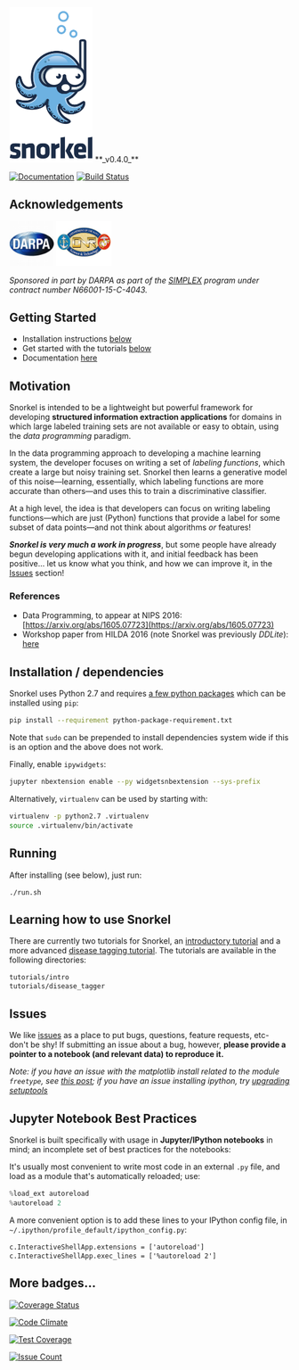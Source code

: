 <img src="figs/logo_01.png" width="150"/>
**_v0.4.0_**

[![Documentation](https://readthedocs.org/projects/snorkel/badge/?version=latest)](http://snorkel.readthedocs.io/en/latest/)
[![Build Status](https://travis-ci.org/HazyResearch/snorkel.svg?branch=master)](https://travis-ci.org/HazyResearch/snorkel)

## Acknowledgements
<img src="figs/darpa.JPG" width="80" height="80" />
<img src="figs/ONR.jpg" width="100" height="80" />

*Sponsored in part by DARPA as part of the [SIMPLEX](http://www.darpa.mil/program/simplifying-complexity-in-scientific-discovery) program under contract number N66001-15-C-4043.*

## Getting Started

* Installation instructions [below](#installation--dependencies)
* Get started with the tutorials [below](#learning-how-to-use-snorkel)
* Documentation [here](http://snorkel.readthedocs.io/en/latest/)

## Motivation
Snorkel is intended to be a lightweight but powerful framework for developing **structured information extraction applications** for domains in which large labeled training sets are not available or easy to obtain, using the _data programming_ paradigm.

In the data programming approach to developing a machine learning system, the developer focuses on writing a set of _labeling functions_, which create a large but noisy training set. Snorkel then learns a generative model of this noise&mdash;learning, essentially, which labeling functions are more accurate than others&mdash;and uses this to train a discriminative classifier.

At a high level, the idea is that developers can focus on writing labeling functions&mdash;which are just (Python) functions that provide a label for some subset of data points&mdash;and not think about algorithms _or_ features!

**_Snorkel is very much a work in progress_**, but some people have already begun developing applications with it, and initial feedback has been positive... let us know what you think, and how we can improve it, in the [Issues](https://github.com/HazyResearch/snorkel/issues) section!

### References
* Data Programming, to appear at NIPS 2016: [https://arxiv.org/abs/1605.07723](https://arxiv.org/abs/1605.07723)
* Workshop paper from HILDA 2016 (note Snorkel was previously _DDLite_): [here](http://cs.stanford.edu/people/chrismre/papers/DDL_HILDA_2016.pdf)

## Installation / dependencies

Snorkel uses Python 2.7 and requires [a few python packages](python-package-requirement.txt) which can be installed using `pip`:
```bash
pip install --requirement python-package-requirement.txt
```
Note that `sudo` can be prepended to install dependencies system wide if this is an option and the above does not work.

Finally, enable `ipywidgets`:
```bash
jupyter nbextension enable --py widgetsnbextension --sys-prefix
```

Alternatively, `virtualenv` can be used by starting with:
```bash
virtualenv -p python2.7 .virtualenv
source .virtualenv/bin/activate
```

## Running
After installing (see below), just run:
```
./run.sh
```

## Learning how to use Snorkel
There are currently two tutorials for Snorkel, an [introductory tutorial](https://github.com/HazyResearch/snorkel/tree/master/tutorials/intro)
and a more advanced [disease tagging tutorial](https://github.com/HazyResearch/snorkel/tree/master/tutorials/disease_tagging).
The tutorials are available in the following directories:
```
tutorials/intro
tutorials/disease_tagger
```

## Issues
We like [issues](https://github.com/HazyResearch/snorkel/issues) as a place to put bugs, questions, feature requests, etc- don't be shy!
If submitting an issue about a bug, however, **please provide a pointer to a notebook (and relevant data) to reproduce it.**

*Note: if you have an issue with the matplotlib install related to the module `freetype`, see [this post](http://stackoverflow.com/questions/20533426/ubuntu-running-pip-install-gives-error-the-following-required-packages-can-no); if you have an issue installing ipython, try [upgrading setuptools](http://stackoverflow.com/questions/35943606/error-on-installing-ipython-for-python-3-sys-platform-darwin-and-platform)*

## Jupyter Notebook Best Practices

Snorkel is built specifically with usage in **Jupyter/IPython notebooks** in mind; an incomplete set of best practices for the notebooks:

It's usually most convenient to write most code in an external `.py` file, and load as a module that's automatically reloaded; use:
```python
%load_ext autoreload
%autoreload 2
```
A more convenient option is to add these lines to your IPython config file, in `~/.ipython/profile_default/ipython_config.py`:
```
c.InteractiveShellApp.extensions = ['autoreload']     
c.InteractiveShellApp.exec_lines = ['%autoreload 2']
```

## More badges...
[![Coverage Status](https://coveralls.io/repos/github/HazyResearch/snorkel/badge.svg?branch=master)](https://coveralls.io/github/HazyResearch/snorkel?branch=master)

[![Code Climate](https://codeclimate.com/github/HazyResearch/snorkel/badges/gpa.svg)](https://codeclimate.com/github/HazyResearch/snorkel)

[![Test Coverage](https://codeclimate.com/github/HazyResearch/snorkel/badges/coverage.svg)](https://codeclimate.com/github/HazyResearch/snorkel/coverage)

[![Issue Count](https://codeclimate.com/github/HazyResearch/snorkel/badges/issue_count.svg)](https://codeclimate.com/github/HazyResearch/snorkel)
